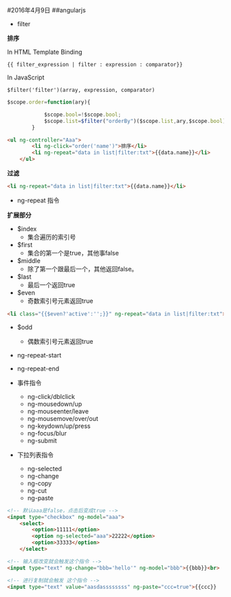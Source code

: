 #2016年4月9日##angularjs - filter**排序**In HTML Template Binding    {{ filter_expression | filter : expression : comparator}}In JavaScript    $filter('filter')(array, expression, comparator)```js$scope.order=function(ary){            $scope.bool=!$scope.bool;            $scope.list=$filter("orderBy")($scope.list,ary,$scope.bool);        }``````html<ul ng-controller="Aaa">        <li ng-click="order('name')">排序</li>        <li ng-repeat="data in list|filter:txt">{{data.name}}</li>    </ul>```**过滤**```html<li ng-repeat="data in list|filter:txt">{{data.name}}</li>``` - ng-repeat  指令**扩展部分** - $index     + 集合遍历的索引号 - $first     + 集合的第一个是true，其他事false - $middle     + 除了第一个跟最后一个，其他返回false。 - $last     + 最后一个返回true - $even     + 奇数索引号元素返回true```html<li class="{{$even?'active':'';}}" ng-repeat="data in list|filter:txt">{{$index+"  "+data.name}}</li>``` - $odd     + 偶数索引号元素返回true - ng-repeat-start - ng-repeat-end - 事件指令     + ng-click/dblclick     + ng-mousedown/up     + ng-mouseenter/leave     + ng-mousemove/over/out     + ng-keydown/up/press     + ng-focus/blur     + ng-submit - 下拉列表指令     + ng-selected     + ng-change     + ng-copy     + ng-cut     + ng-paste```html<!-- 默认aaa是false，点击后变成true --><input type="checkbox" ng-model="aaa">    <select>        <option>11111</option>        <option ng-selected="aaa">22222</option>        <option>33333</option>    </select><!-- 输入框改变就会触发这个指令 --><input type="text" ng-change="bbb='hello'" ng-model="bbb">{{bbb}}<br><!-- 进行复制就会触发 这个指令 --><input type="text" value="aasdassssssss" ng-paste="ccc=true">{{ccc}}```